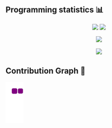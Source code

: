 
## Programming statistics 📊
<p align = "center">
  <img  src = "https://github-readme-stats.vercel.app/api?username=GuilhermBrSp&show_icons=true&theme=radical&line_height=27">
  <img src = "https://github-readme-stats.vercel.app/api/top-langs/?username=GuilhermBrSp&hide=html,css,java,shaderlab,kotlin,hlsl&theme=radical">
</p>

<p align = "center">
 <img  src="https://github-readme-streak-stats.herokuapp.com/?user=GuilhermBrSp&show_icons=true&locale=en&layout=compact&theme=radical&line_height=0" />
</p> 

<p align = "center">
 <img src="https://activity-graph.herokuapp.com/graph?username=GuilhermBrSp&theme=redical">
</p> 

## Contribution Graph 🐍
![snake gif](https://github.com/GuilhermBrSp/GuilhermBrSp/blob/output/github-contribution-grid-snake.gif)
